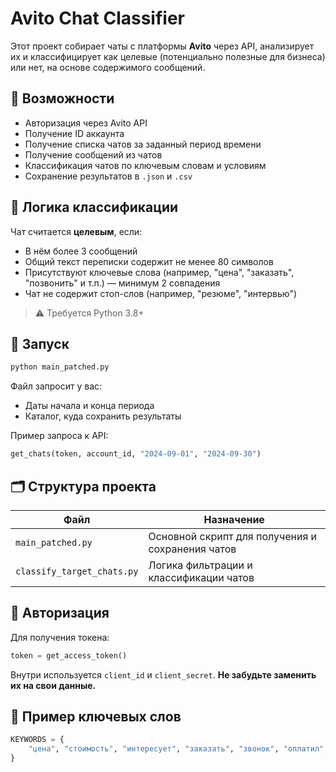 # Avito Chat Classifier

Этот проект собирает чаты с платформы **Avito** через API, анализирует их и классифицирует как целевые (потенциально полезные для бизнеса) или нет, на основе содержимого сообщений.

## 📌 Возможности

- Авторизация через Avito API
- Получение ID аккаунта
- Получение списка чатов за заданный период времени
- Получение сообщений из чатов
- Классификация чатов по ключевым словам и условиям
- Сохранение результатов в `.json` и `.csv`

## 🧠 Логика классификации

Чат считается **целевым**, если:
- В нём более 3 сообщений
- Общий текст переписки содержит не менее 80 символов
- Присутствуют ключевые слова (например, "цена", "заказать", "позвонить" и т.п.) — минимум 2 совпадения
- Чат не содержит стоп-слов (например, "резюме", "интервью")

> ⚠️ Требуется Python 3.8+

## 🚀 Запуск

```bash
python main_patched.py
```

Файл запросит у вас:
- Даты начала и конца периода
- Каталог, куда сохранить результаты

Пример запроса к API:
```python
get_chats(token, account_id, "2024-09-01", "2024-09-30")
```

## 🗂 Структура проекта

| Файл | Назначение |
|------|------------|
| `main_patched.py` | Основной скрипт для получения и сохранения чатов |
| `classify_target_chats.py` | Логика фильтрации и классификации чатов |

## 🔐 Авторизация

Для получения токена:
```python
token = get_access_token()
```

Внутри используется `client_id` и `client_secret`. **Не забудьте заменить их на свои данные.**


## 📝 Пример ключевых слов

```python
KEYWORDS = {
    "цена", "стоимость", "интересует", "заказать", "звонок", "оплатил", "тг", "вотсап", "+7", ...
}
```
